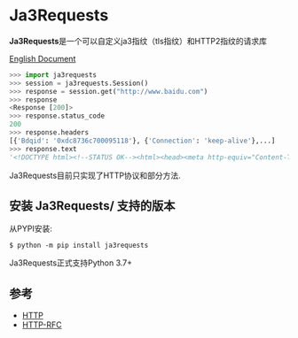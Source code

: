 

# Ja3Requests
**Ja3Requests**是一个可以自定义ja3指纹（tls指纹）和HTTP2指纹的请求库

[English Document](README.md)

```python
>>> import ja3requests
>>> session = ja3requests.Session()
>>> response = session.get("http://www.baidu.com")
>>> response
<Response [200]>
>>> response.status_code
200
>>> response.headers
[{'Bdqid': '0xdc8736c700095118'}, {'Connection': 'keep-alive'},...]
>>> response.text
'<!DOCTYPE html><!--STATUS OK--><html><head><meta http-equiv="Content-Type" content="text/html;char...'
```

Ja3Requests目前只实现了HTTP协议和部分方法.

## 安装 Ja3Requests/ 支持的版本

从PYPI安装:

```console
$ python -m pip install ja3requests
```

Ja3Requests正式支持Python 3.7+

## 参考
- [HTTP](https://developer.mozilla.org/en-US/docs/Web/HTTP)
- [HTTP-RFC](https://www.rfc-editor.org/rfc/rfc2068.html)